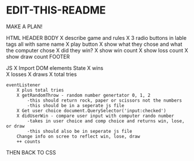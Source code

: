 # EDIT-THIS-README

MAKE A PLAN! 

HTML 
    HEADER 
    BODY 
        X  describe game and rules 
        X  3 radio buttons in lable tags all with same name
        X  play button 
        X show what they chose and what the computer chose
        X did they win? 
        X show win count
        X show loss count 
        X show draw count
    FOOTER 
    
JS 
    X Import DOM elements 
    State 
        X wins  
        X losses 
        X draws
        X total tries 
    
    eventListener 
        X plus total tries 
        X getRandomThrow - random number genertator 0, 1, 2
            -this should return rock, paper or scissors not the numbers
            -this should be in a seperate js file
        X Get user choice document.QuerySelector('input:checked')
        X didUserWin - compare user input with computer rando number 
            -takes in user choice and comp choice and returns win, lose, or draw
            -this should also be in seperate js file 
        Change info on scree to reflect win, lose, draw
        ++ counts 
        

THEN BACK TO CSS 